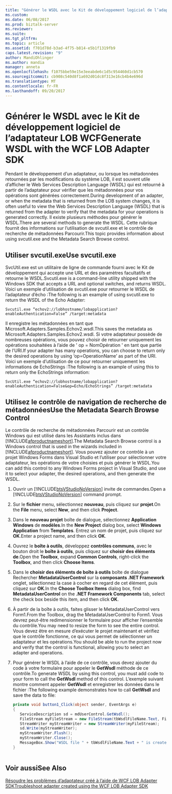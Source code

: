 ```yaml
---
title: "Générer le WSDL avec le Kit de développement logiciel de l’adaptateur LOB WCF | Documents Microsoft"
ms.custom: 
ms.date: 06/08/2017
ms.prod: biztalk-server
ms.reviewer: 
ms.suite: 
ms.tgt_pltfrm: 
ms.topic: article
ms.assetid: f701d78d-b3ad-4f75-b814-e5b1f1319fb9
caps.latest.revision: "9"
author: MandiOhlinger
ms.author: mandia
manager: anneta
ms.openlocfilehash: f1075bbe59e15e3eeabde6c1d5c954460d1cb570
ms.sourcegitcommit: cb908c540d8f1a692d01dc8f313e16cb4b4e696d
ms.translationtype: MT
ms.contentlocale: fr-FR
ms.lasthandoff: 09/20/2017
---
```

# <a name="generate-wsdl-with-the-wcf-lob-adapter-sdk"></a><span data-ttu-id="5e72b-102">Générer le WSDL avec le Kit de développement logiciel de l’adaptateur LOB WCF</span><span class="sxs-lookup"><span data-stu-id="5e72b-102">Generate WSDL with the WCF LOB Adapter SDK</span></span>
<span data-ttu-id="5e72b-103">Pendant le développement d’un adaptateur, ou lorsque les métadonnées retournées par les modifications du système LOB, il est souvent utile d’afficher le Web Services Description Language (WSDL) qui est retourné à partir de l’adaptateur pour vérifier que les métadonnées pour vos opérations sont générées correctement.</span><span class="sxs-lookup"><span data-stu-id="5e72b-103">During development of an adapter, or when the metadata that is returned from the LOB system changes, it is often useful to view the Web Services Description Language (WSDL) that is returned from the adapter to verify that the metadata for your operations is generated correctly.</span></span> <span data-ttu-id="5e72b-104">Il existe plusieurs méthodes pour générer le WSDL.</span><span class="sxs-lookup"><span data-stu-id="5e72b-104">There are several methods to generate the WSDL.</span></span> <span data-ttu-id="5e72b-105">Cette rubrique fournit des informations sur l’utilisation de svcutil.exe et le contrôle de recherche de métadonnées Parcourir.</span><span class="sxs-lookup"><span data-stu-id="5e72b-105">This topic provides information about using svcutil.exe and the Metadata Search Browse control.</span></span>  

  
## <a name="use-svcutilexe"></a><span data-ttu-id="5e72b-106">Utiliser svcutil.exe</span><span class="sxs-lookup"><span data-stu-id="5e72b-106">Use svcutil.exe</span></span>  
 <span data-ttu-id="5e72b-107">SvcUtil.exe est un utilitaire de ligne de commande fourni avec le Kit de développement qui accepte une URL et des paramètres facultatifs et retourne le WSDL.</span><span class="sxs-lookup"><span data-stu-id="5e72b-107">Svcutil.exe is a command-line utility shipped with the Windows SDK that accepts a URL and optional switches, and returns WSDL.</span></span> <span data-ttu-id="5e72b-108">Voici un exemple d’utilisation de svcutil.exe pour retourner le WSDL de l’adaptateur d’écho :</span><span class="sxs-lookup"><span data-stu-id="5e72b-108">The following is an example of using svcutil.exe to return the WSDL of the Echo Adapter:</span></span>  
  
 ```
 Svcutil.exe “echov2://lobhostname/lobapplication?enableAuthentication=False” /target:metadata
 ```
  
 <span data-ttu-id="5e72b-109">Il enregistre les métadonnées en tant que Microsoft.Adapters.Samples.Echov2.wsdl.</span><span class="sxs-lookup"><span data-stu-id="5e72b-109">This saves the metadata as Microsoft.Adapters.Samples.Echov2.wsdl.</span></span> <span data-ttu-id="5e72b-110">Si votre adaptateur possède de nombreuses opérations, vous pouvez choisir de retourner uniquement les opérations souhaitées à l’aide de ' op = NomOpération ' en tant que partie de l’URI.</span><span class="sxs-lookup"><span data-stu-id="5e72b-110">If your adapter has many operations, you can choose to return only the desired operations by using ‘op=OperationName’ as part of the URI.</span></span> <span data-ttu-id="5e72b-111">Voici un exemple d’utilisation de ce pour retourner uniquement les informations de EchoStrings :</span><span class="sxs-lookup"><span data-stu-id="5e72b-111">The following is an example of using this to return only the EchoStrings information:</span></span>  
  
```  
SvcUtil.exe “echov2://lobhostname/lobapplication?enableAuthentication=False&op=Echo/EchoStrings” /target:metadata  
```  
  
## <a name="use-the-metadata-search-browse-control"></a><span data-ttu-id="5e72b-112">Utilisez le contrôle de navigation de recherche de métadonnées</span><span class="sxs-lookup"><span data-stu-id="5e72b-112">Use the Metadata Search Browse Control</span></span>  
 <span data-ttu-id="5e72b-113">Le contrôle de recherche de métadonnées Parcourir est un contrôle Windows qui est utilisé dans les Assistants inclus dans [!INCLUDE[afproductnameshort](../../includes/afproductnameshort-md.md)].</span><span class="sxs-lookup"><span data-stu-id="5e72b-113">The Metadata Search Browse control is a Windows control that is used in the wizards included in [!INCLUDE[afproductnameshort](../../includes/afproductnameshort-md.md)].</span></span> <span data-ttu-id="5e72b-114">Vous pouvez ajouter ce contrôle à un projet Windows Forms dans Visual Studio et l’utiliser pour sélectionner votre adaptateur, les opérations de votre choisies et puis générer le WSDL.</span><span class="sxs-lookup"><span data-stu-id="5e72b-114">You can add this control to any Windows Forms project in Visual Studio, and use it to select your adapter, the desired operations, and then generate the WSDL.</span></span>  
  
1.  <span data-ttu-id="5e72b-115">Ouvrir un [!INCLUDE[btsVStudioNoVersion](../../includes/btsvstudionoversion-md.md)] invite de commandes.</span><span class="sxs-lookup"><span data-stu-id="5e72b-115">Open a [!INCLUDE[btsVStudioNoVersion](../../includes/btsvstudionoversion-md.md)] command prompt.</span></span>  
  
2.  <span data-ttu-id="5e72b-116">Sur le **fichier** menu, sélectionnez **nouveau**, puis cliquez sur **projet**.</span><span class="sxs-lookup"><span data-stu-id="5e72b-116">On the **File** menu, select **New**, and then click **Project**.</span></span>  
  
3.  <span data-ttu-id="5e72b-117">Dans le **nouveau projet** boîte de dialogue, sélectionnez **Application Windows** de **modèles**.</span><span class="sxs-lookup"><span data-stu-id="5e72b-117">In the **New Project** dialog box, select **Windows Application** from **Templates**.</span></span> <span data-ttu-id="5e72b-118">Entrez un nom de projet, puis cliquez sur **OK**.</span><span class="sxs-lookup"><span data-stu-id="5e72b-118">Enter a project name, and then click **OK**.</span></span>  
  
4.  <span data-ttu-id="5e72b-119">Ouvrez le **boîte à outils**, développez **contrôles communs**, avec le bouton droit le **boîte à outils**, puis cliquez sur **choisir des éléments de**.</span><span class="sxs-lookup"><span data-stu-id="5e72b-119">Open the **Toolbox**, expand **Common Controls**, right-click the **Toolbox**, and then click **Choose Items**.</span></span>  
  
5.  <span data-ttu-id="5e72b-120">Dans le **choisir des éléments de boîte à outils** boîte de dialogue Rechercher **MetadataUserControl** sur la **composants .NET Framework** onglet, sélectionnez la case à cocher en regard de cet élément, puis cliquez sur  **OK**.</span><span class="sxs-lookup"><span data-stu-id="5e72b-120">In the **Choose Toolbox Items** dialog box, find **MetadataUserControl** on the **.NET Framework Components** tab, select the check box beside this item, and then click **OK**.</span></span>  
  
6.  <span data-ttu-id="5e72b-121">À partir de la boîte à outils, faites glisser le MetadataUserControl vers Form1.</span><span class="sxs-lookup"><span data-stu-id="5e72b-121">From the Toolbox, drag the MetadataUserControl to Form1.</span></span> <span data-ttu-id="5e72b-122">Vous devrez peut-être redimensionner le formulaire pour afficher l’ensemble du contrôle.</span><span class="sxs-lookup"><span data-stu-id="5e72b-122">You may need to resize the form to see the entire control.</span></span> <span data-ttu-id="5e72b-123">Vous devez être en mesure d’exécuter le projet maintenant et vérifiez que le contrôle fonctionne, ce qui vous permet de sélectionner un adaptateur et les opérations.</span><span class="sxs-lookup"><span data-stu-id="5e72b-123">You should be able to run the project now and verify that the control is functional, allowing you to select an adapter and operations.</span></span>  
  
7.  <span data-ttu-id="5e72b-124">Pour générer le WSDL à l’aide de ce contrôle, vous devez ajouter du code à votre formulaire pour appeler le **GetWsdl** méthode de ce contrôle.</span><span class="sxs-lookup"><span data-stu-id="5e72b-124">To generate WSDL by using this control, you must add code to your form to call the **GetWsdl** method of this control.</span></span> <span data-ttu-id="5e72b-125">L’exemple suivant montre comment appeler **GetWsdl** et enregistrer les données dans le fichier :</span><span class="sxs-lookup"><span data-stu-id="5e72b-125">The following example demonstrates how to call **GetWsdl** and save the data to file:</span></span>  
  
    ```csharp  
    private void button1_Click(object sender, EventArgs e)  
    {  
       ServiceDescription sd = mdUserControl.GetWsdl();  
       FileStream myFileStream = new FileStream(tbWsdlFileName.Text, FileMode.OpenOrCreate, FileAccess.Write);  
       StreamWriter myStreamWriter = new StreamWriter(myFileStream);  
       sd.Write(myStreamWriter);  
       myStreamWriter.Flush();  
       myStreamWriter.Close();  
       MessageBox.Show("WSDL file " + tbWsdlFileName.Text + " is created.");  
    }  
  
    ```  
  
## <a name="see-also"></a><span data-ttu-id="5e72b-126">Voir aussi</span><span class="sxs-lookup"><span data-stu-id="5e72b-126">See Also</span></span>  
 [<span data-ttu-id="5e72b-127">Résoudre les problèmes d’adaptateur créé à l’aide de WCF LOB Adapter SDK</span><span class="sxs-lookup"><span data-stu-id="5e72b-127">Troubleshoot adapter created using the WCF LOB Adapter SDK</span></span>](../../adapters-and-accelerators/wcf-lob-adapter-sdk/troubleshoot-adapter-created-using-the-wcf-lob-adapter-sdk.md)